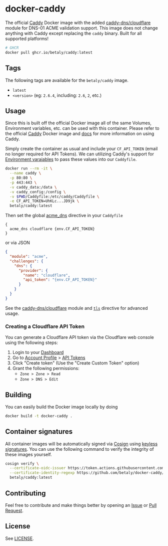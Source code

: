 # docker-caddy

The official [Caddy](https://hub.docker.com/_/caddy) Docker image with the added [caddy-dns/cloudflare](https://github.com/caddy-dns/cloudflare) module for DNS-01 ACME validation support. This image does not change anything with Caddy except replacing the `caddy` binary. Built for all supported platforms!

```sh
# GHCR
docker pull ghcr.io/betaly/caddy:latest
```

## Tags

The following tags are available for the `betaly/caddy` image.

- `latest`
- `<version>` (eg: `2.6.4`, including: `2.6`, `2`, etc.)

## Usage

Since this is built off the official Docker image all of the same Volumes, Environment variables, etc. can be used with this container. Please refer to the official [Caddy](https://hub.docker.com/_/caddy) Docker image and [docs](https://caddyserver.com/docs/) for more information on using Caddy.

Simply create the container as usual and include your `CF_API_TOKEN` (email no longer required for API Tokens). We can utilizing Caddy's support for [Environment varaiables](https://caddyserver.com/docs/caddyfile/concepts#environment-variables) to pass these values into our `Caddyfile`.

```sh
docker run --rm -it \
  --name caddy \
  -p 80:80 \
  -p 443:443 \
  -v caddy_data:/data \
  -v caddy_config:/config \
  -v $PWD/Caddyfile:/etc/caddy/Caddyfile \
  -e CF_API_TOKEN=UhKLc...JD9jk \
  betaly/caddy:latest
```

Then set the global [acme_dns](https://caddyserver.com/docs/caddyfile/options#acme-dns) directive in your `Caddyfile`

```Caddyfile
{
  acme_dns cloudflare {env.CF_API_TOKEN}
}
```

or via JSON

```json
{
  "module": "acme",
  "challenges": {
    "dns": {
      "provider": {
        "name": "cloudflare",
        "api_token": "{env.CF_API_TOKEN}"
      }
    }
  }
}
```

See the [caddy-dns/cloudflare](https://github.com/caddy-dns/cloudflare) module and [`tls`](https://caddyserver.com/docs/caddyfile/directives/tls#tls) directive for advanced usage.

### Creating a Cloudflare API Token

You can generate a Cloudflare API token via the Cloudflare web console using the following steps:

1. Login to your [Dashboard](https://dash.cloudflare.com/)
2. Go to [Account Profile](https://dash.cloudflare.com/profile) > [API Tokens](https://dash.cloudflare.com/profile/api-tokens)
3. Click "Create token" (Use the "Create Custom Token" option)
4. Grant the following permissions:
   - `Zone > Zone > Read`
   - `Zone > DNS > Edit`

## Building

You can easily build the Docker image locally by doing

```sh
docker build -t docker-caddy .
```

## Container signatures

All container images will be automatically signed via [Cosign](https://docs.sigstore.dev/cosign/overview/) using [keyless signatures](https://docs.sigstore.dev/cosign/keyless/). You can use the following command to verify the integrity of these images yourself.

```sh
cosign verify \
  --certificate-oidc-issuer https://token.actions.githubusercontent.com \
  --certificate-identity-regexp https://github.com/betaly/docker-caddy/.github/workflows/ \
  betaly/caddy:latest
```

## Contributing

Feel free to contribute and make things better by opening an [Issue](https://github.com/betaly/docker-caddy/issues) or [Pull Request](https://github.com/betaly/docker-caddy/pulls).

## License

See [LICENSE](https://github.com/betaly/docker-caddy/blob/main/LICENSE).
